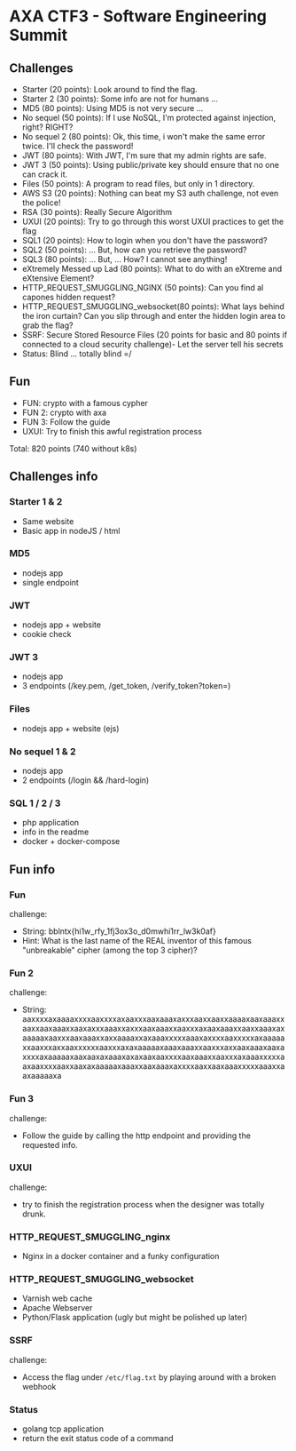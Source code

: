 # AXA CTF3 - Software Engineering Summit

## Challenges

- Starter (20 points): Look around to find the flag.
- Starter 2 (30 points): Some info are not for humans ...
- MD5 (80 points): Using MD5 is not very secure ... 
- No sequel (50 points): If I use NoSQL, I'm protected against injection, right? RIGHT?
- No sequel 2 (80 points): Ok, this time, i won't make the same error twice. I'll check the password!
- JWT (80 points): With JWT, I'm sure that my admin rights are safe.
- JWT 3 (50 points): Using public/private key should ensure that no one can crack it.
- Files (50 points): A program to read files, but only in 1 directory.
- AWS S3 (20 points): Nothing can beat my S3 auth challenge, not even the police!
- RSA (30 points): Really Secure Algorithm
- UXUI (20 points): Try to go through this worst UXUI practices to get the flag
- SQL1 (20 points): How to login when you don't have the password?
- SQL2 (50 points): ... But, how can you retrieve the password?
- SQL3 (80 points): ... But, ... How? I cannot see anything!
- eXtremely Messed up Lad (80 points): What to do with an eXtreme and eXtensive Element?
- HTTP_REQUEST_SMUGGLING_NGINX (50 points): Can you find al capones hidden request?
- HTTP_REQUEST_SMUGGLING_websocket(80 points): What lays behind the iron curtain? Can you slip through and enter the hidden login area to grab the flag?
- SSRF: Secure Stored Resource Files (20 points for basic and 80 points if connected to a cloud security challenge)- Let the server tell his secrets 
- Status: Blind ... totally blind =/

## Fun

- FUN: crypto with a famous cypher
- FUN 2: crypto with axa
- FUN 3: Follow the guide 
- UXUI: Try to finish this awful registration process

Total: 820 points (740 without k8s)

## Challenges info

### Starter 1 & 2

- Same website
- Basic app in nodeJS / html

### MD5

- nodejs app
- single endpoint

### JWT

- nodejs app + website
- cookie check

### JWT 3

- nodejs app
- 3 endpoints (/key.pem, /get_token, /verify_token?token=)

### Files

- nodejs app + website (ejs)

### No sequel 1 & 2

- nodejs app
- 2 endpoints (/login && /hard-login)

### SQL 1 / 2 / 3

- php application
- info in the readme
- docker + docker-compose

## Fun info

### Fun

challenge:
- String: bblntx{hi1w_rfy_1fj3ox3o_d0mwhi1rr_lw3k0af}
- Hint: What is the last name of the REAL inventor of this famous "unbreakable" cipher (among the top 3 cipher)?

### Fun 2

challenge: 
- String: aaxxxxaxaaaaxxxxaaxxxxaxaaxxxaaxaaaxaxxxaaxxaaxxaaaaxaaxaaaxxaaxxaaxaaaxxaaxaxxxaaaxxaxxxaaxaaaxxaaxxxaxaaxaaaxxaaxxaaaxaxaaaaaxaaxxxaaxaaaxxaxxaaaaxxaxaaaxxxxxaaaxaxxxxaaxxxxxaxaaaaaxxaaxxxaxxaaxxxxxxaaxxxaxaxaaaaaxaaaxaaaxxaaxxxaxxaaxaaaxaaxaxxxxaxaaaaaxaaxaaxaxaaaxaxaxaaxaaxxxxaaxaaaxxaaxxxaxaaaxxxxxaaxaaxxxxaaxxaaxaxaaaaaxaaaxxaaxaaaxaxxxxaaxxaaxaaaxxxxxaaaxxaaxaaaaaxa

### Fun 3

challenge:
- Follow the guide by calling the http endpoint and providing the requested info.

### UXUI

challenge:
- try to finish the registration process when the designer was totally drunk.


### HTTP_REQUEST_SMUGGLING_nginx
- Nginx in a docker container and a funky configuration

### HTTP_REQUEST_SMUGGLING_websocket
- Varnish web cache
- Apache Webserver 
- Python/Flask application (ugly but might be polished up later)

### SSRF 
challenge:
- Access the flag under `/etc/flag.txt` by playing around with a broken webhook 

### Status
- golang tcp application
- return the exit status code of a command
